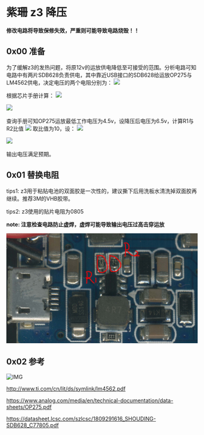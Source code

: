 # 紫珊 z3 降压

**修改电路将导致保修失效，严重则可能导致电路烧毁！！**

## 0x00 准备

为了缓解z3的发热问题，将原12v的运放供电降低至可接受的范围。分析电路可知电路中有两片SDB628负责供电，其中靠近USB接口的SDB628给运放OP275与LM4562供电，决定电压的两个电阻分别为：
<img src="https://latex.codecogs.com/gif.latex?R_{1}=100k\Omega, R_{2}=4.7k\Omega" />

根据芯片手册计算：
<img src="https://latex.codecogs.com/gif.latex?V_{out}=V_{ref}\times(1+R_{1}\div R_{2})=0.6V\times(1+100k\Omega\div4.7k\Omega)\approx13.3660V" />

<img src="https://latex.codecogs.com/gif.latex?
\frac{R_{1}}{R_{2}} =\frac{Vout}{0.6V} -1" />

查询手册可知OP275运放最低工作电压为4.5v，设降压后电压为6.5v，计算R1与R2比值
<img src="https://latex.codecogs.com/gif.latex?
\frac{R_{1}'}{R_{2}'} =\frac{Vout'}{0.6V} -1=\frac{6.5V}{0.6V} -1\approx9.83" />
取比值为10，设：
<img src="https://latex.codecogs.com/gif.latex?
R_{1}''=10k\Omega, R_{2}''=1k\Omega" />

<img src="https://latex.codecogs.com/gif.latex?
V_{out}''=0.6V\times(1+10k\Omega\div1k\Omega)=6.6V" />

输出电压满足预期。

## 0x01 替换电阻

tips1: z3用于粘贴电池的双面胶是一次性的，建议撕下后用洗板水清洗掉双面胶再继续。推荐3M的VHB胶带。

tips2: z3使用的贴片电阻为0805

**note: 注意检查电路防止虚焊，虚焊可能导致输出电压过高击穿运放**

![](https://github.com/smdll/some_md/blob/master/imgsrc/zishan_z3_circuit.jpg?raw=true)

## 0x02 参考

![IMG](https://img.alicdn.com/imgextra/i4/1654015063/TB2HO8IkgDD8KJjy0FdXXcjvXXa_!!1654015063.jpg)

http://www.ti.com/cn/lit/ds/symlink/lm4562.pdf

https://www.analog.com/media/en/technical-documentation/data-sheets/OP275.pdf

https://datasheet.lcsc.com/szlcsc/1809291616_SHOUDING-SDB628_C77805.pdf